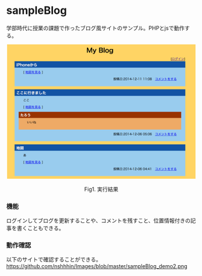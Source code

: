 # sampleBlog
学部時代に授業の課題で作ったブログ風サイトのサンプル。PHPとjsで動作する。
<div align="CENTER">
<img src="https://github.com/nshhhin/Images/blob/master/sampleBlog_demo.png" width="500px" height="auto">
<p>Fig1. 実行結果</p>
</div>

### 機能
ログインしてブログを更新することや、コメントを残すこと、位置情報付きの記事を書くこともできる。

### 動作確認
以下のサイトで確認することができる。
https://github.com/nshhhin/Images/blob/master/sampleBlog_demo2.png
